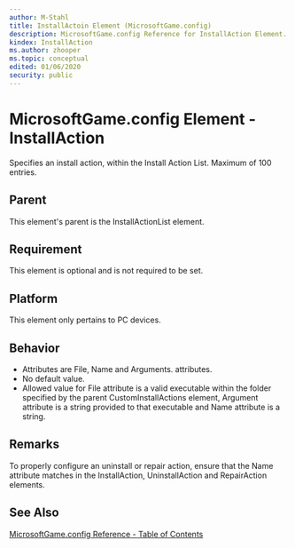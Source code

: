 ```yaml
---
author: M-Stahl
title: InstallActoin Element (MicrosoftGame.config)
description: MicrosoftGame.config Reference for InstallAction Element.
kindex: InstallAction
ms.author: zhooper
ms.topic: conceptual
edited: 01/06/2020
security: public
---
```


# MicrosoftGame.config Element - InstallAction

Specifies an install action, within the Install Action List. Maximum of 100 entries.

## Parent
This element's parent is the InstallActionList element.

## Requirement
This element is optional and is not required to be set. 

## Platform
This element only pertains to PC devices.

## Behavior
* Attributes are File, Name and Arguments. attributes.
* No default value.
* Allowed value for File attribute is a valid executable within the folder specified by the parent CustomInstallActions element, Argument attribute is a string provided to that executable and Name attribute is a string.

## Remarks
To properly configure an uninstall or repair action, ensure that the Name attribute matches in the InstallAction, UninstallAction and RepairAction elements.

## See Also
[MicrosoftGame.config Reference - Table of Contents](gc-microsoftgameconfig-toc.md)  